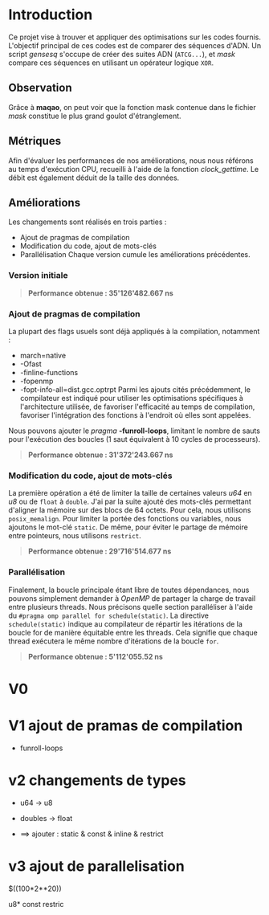 # Introduction
Ce projet vise à trouver et appliquer des optimisations sur les codes fournis. L'objectif principal de ces codes est de comparer des séquences d'ADN. Un script *gensesq* s'occupe de créer des suites ADN (`ATCG...`), et *mask* compare ces séquences en utilisant un opérateur logique `XOR`.

## Observation
Grâce à **maqao**, on peut voir que la fonction mask contenue dans le fichier *mask* constitue le plus grand goulot d'étranglement.

## Métriques
Afin d'évaluer les performances de nos améliorations, nous nous référons au temps d'exécution CPU, recueilli à l'aide de la fonction *clock_gettime*. Le débit est également déduit de la taille des données.

## Améliorations
Les changements sont réalisés en trois parties :

- Ajout de pragmas de compilation
- Modification du code, ajout de mots-clés
- Parallélisation
Chaque version cumule les améliorations précédentes.

### Version initiale
> __Performance obtenue : 35'126'482.667 ns__

### Ajout de pragmas de compilation
La plupart des flags usuels sont déjà appliqués à la compilation, notamment :

- march=native
- -Ofast
- -finline-functions
- -fopenmp
- -fopt-info-all=dist.gcc.optrpt
Parmi les ajouts cités précédemment, le compilateur est indiqué pour utiliser les optimisations spécifiques à l'architecture utilisée, de favoriser l'efficacité au temps de compilation, favoriser l'intégration des fonctions à l'endroit où elles sont appelées.

Nous pouvons ajouter le *pragma* **-funroll-loops**, limitant le nombre de sauts pour l'exécution des boucles (1 saut équivalent à 10 cycles de processeurs).

> __Performance obtenue : 31'372'243.667 ns__

### Modification du code, ajout de mots-clés
La première opération a été de limiter la taille de certaines valeurs *u64* en *u8* ou de `float` à `double`. J'ai par la suite ajouté des mots-clés permettant d'aligner la mémoire sur des blocs de 64 octets. Pour cela, nous utilisons ``posix_memalign``. Pour limiter la portée des fonctions ou variables, nous ajoutons le mot-clé ``static``. De même, pour éviter le partage de mémoire entre pointeurs, nous utilisons ``restrict``.

> __Performance obtenue : 29'716'514.677 ns__

### Parallélisation
Finalement, la boucle principale étant libre de toutes dépendances, nous pouvons simplement demander à *OpenMP* de partager la charge de travail entre plusieurs threads. Nous précisons quelle section paralléliser à l'aide du ``#pragma omp parallel for schedule(static)``. La directive ``schedule(static)`` indique au compilateur de répartir les itérations de la boucle for de manière équitable entre les threads. Cela signifie que chaque thread exécutera le même nombre d'itérations de la boucle ``for``.

> __Performance obtenue : 5'112'055.52 ns__


# V0


# V1 ajout de pramas de compilation
- funroll-loops

# v2 changements de types
- u64 -> u8
- doubles -> float

- ==> ajouter : static & const & inline & restrict 

# v3 ajout de parallelisation

$((100*2**20))


u8* const restric